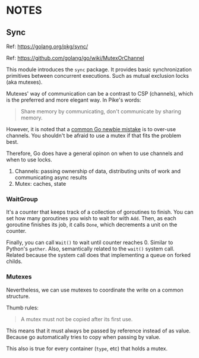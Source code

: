 # NOTES

## Sync

Ref: https://golang.org/pkg/sync/

Ref: https://github.com/golang/go/wiki/MutexOrChannel

This module introduces the `sync` package. It provides basic synchronization primitives between concurrent executions. Such as mutual exclusion locks (aka mutexes).

Mutexes' way of communication can be a contrast to CSP (channels), which is the preferred and more elegant way. In Pike's words:

> Share memory by communicating, don't communicate by sharing memory.

However, it is noted that a [common Go newbie mistake](https://github.com/golang/go/wiki/MutexOrChannel) is to over-use channels. You shouldn't be afraid to use a mutex if that fits the problem best.

Therefore, Go does have a general opinon on when to use channels and when to use locks.

1. Channels: passing ownership of data, distributing units of work and communicating async results
2. Mutex: caches, state


### WaitGroup

It's a counter that keeps track of a collection of goroutines to finish. You can set how many goroutines you wish to wait for with `Add`. Then, as each goroutine finishes its job, it calls `Done`, which decrements a unit on the counter.

Finally, you can call `Wait()` to wait until counter reaches 0. Similar to Python's `gather`. Also, semantically related to the `wait()` system call. Related because the system call does that implementing a queue on forked childs.

### Mutexes

Nevertheless, we can use mutexes to coordinate the write on a common structure.

Thumb rules:

>  A mutex must not be copied after its first use.

This means that it must always be passed by reference instead of as value. Because go automatically tries to copy when passing by value.

This also is true for every container (`type`, etc) that holds a mutex.

